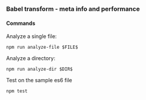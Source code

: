 ### Babel transform - meta info and performance

#### Commands

Analyze a single file:

```shell
npm run analyze-file $FILE$
```

Analyze a directory:

```shell
npm run analyze-dir $DIR$
```

Test on the sample es6 file

```shell
npm test
```
